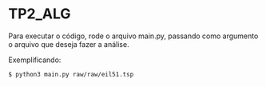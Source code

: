 # TP2_ALG

Para executar o código, rode o arquivo main.py, passando como argumento o arquivo que deseja fazer a análise.

Exemplificando:

    $ python3 main.py raw/raw/eil51.tsp
